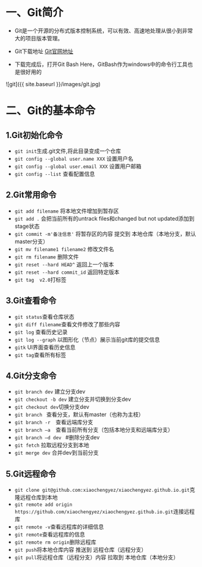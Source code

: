# 一、Git简介
- Git是一个开源的分布式版本控制系统，可以有效、高速地处理从很小到非常大的项目版本管理。

- Git下载地址 [Git官网地址](https://git-scm.com/downloads)

- 下载完成后，打开Git Bash Here，GitBash作为windows中的命令行工具也是很好用的

![git]({{ site.baseurl }}/images/git.jpg)
# 二、Git的基本命令
## 1.Git初始化命令
- `git init`生成.git文件,将此目录变成一个仓库
- `git config --global user.name XXX`  设置用户名
- `git config --global user.email XXX`   设置用户邮箱
- `git config --list`  查看配置信息

## 2.Git常用命令
- `git add filename` 将本地文件增加到暂存区
- `git add .` 会把当前所有的untrack files和changed but not updated添加到stage状态
- `git commit -m'备注信息'` 将暂存区的内容 提交到 本地仓库（本地分支，默认master分支）
- `git mv filename1 filename2` 修改文件名
- `git rm filename` 删除文件
- `git reset --hard HEAD^` 返回上一个版本
- `git reset --hard commit_id` 返回特定版本
- `git tag  v2.0`打标签

## 3.Git查看命令

- `git status`查看仓库状态
- `git diff filename`查看文件修改了那些内容
- `git log` 查看历史记录
- `git log --graph` 以图形化（节点）展示当前git库的提交信息
- `gitk` UI界面查看历史信息
- `git tag`查看所有标签

## 4.Git分支命令
- `git branch dev` 建立分支dev
- `git checkout -b dev` 建立分支并切换到分支dev
- `git checkout dev`切换分支dev
- `git branch `   查看分支，默认有master（也称为主枝）
- `git branch -r`　查看远端库分支
- `git branch –a`　查看当前所有分支（包括本地分支和远端库分支）
- `git branch –d dev `  #删除分支dev
- `git fetch` 拉取远程分支到本地
- `git merge dev` 合并dev到当前分支

## 5.Git远程命令
- `git clone git@github.com:xiaochengyez/xiaochengyez.github.io.git`克隆远程仓库到本地
- `git remote add origin https://github.com/xiaochengyez/xiaochengyez.github.io.git`连接远程库
- `git remote -v`查看远程库的详细信息
- `git remote`查看远程库的信息
- `git remote rm origin`删除远程库
- `git push`将本地仓库内容 推送到 远程仓库（远程分支）
- `git pull`将远程仓库（远程分支）内容 拉取到 本地仓库（本地分支）
